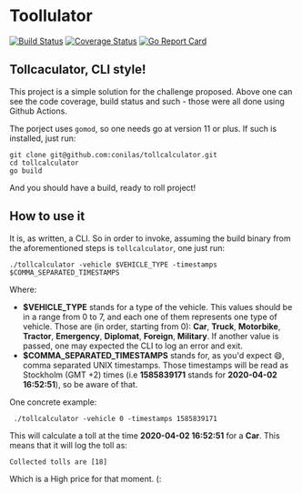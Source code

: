 # Toollulator

[![Build Status](https://github.com/conilas/tollcalculator/workflows/test%20and%20build/badge.svg)](https://github.com/conilas/tollcalculator/actions?workflow=test%20and%20build)
[![Coverage Status](https://coveralls.io/repos/github/conilas/tollcalculator/badge.svg?branch=master)](https://coveralls.io/github/conilas/tollcalculator?branch=master)
[![Go Report Card](https://goreportcard.com/badge/github.com/conilas/tollcalculator)](https://goreportcard.com/report/github.com/conilas/tollcalculator)


## Tollcaculator, CLI style!

This project is a simple solution for the challenge proposed. Above one can see the code coverage, build status and such - those were all done using Github Actions.

The porject uses `gomod`, so one needs go at version 11 or plus. If such is installed, just run:

```
git clone git@github.com:conilas/tollcalculator.git
cd tollcalculator
go build
```

And you should have a build, ready to roll project!

## How to use it

It is, as written, a CLI. So in order to invoke, assuming the build binary from the aforementioned steps is `tollcalculator`, one just run:

```
./tollcalculator -vehicle $VEHICLE_TYPE -timestamps $COMMA_SEPARATED_TIMESTAMPS
```

Where: 

- **$VEHICLE_TYPE** stands for a type of the vehicle. This values should be in a range from 0 to 7, and each one of them represents one type of vehicle. Those are (in order, starting from 0): **Car**, **Truck**, **Motorbike**, **Tractor**, **Emergency**, **Diplomat**, **Foreign**, **Military**. If another value is passed, one may expected the CLI to log an error and exit.
- **$COMMA_SEPARATED_TIMESTAMPS** stands for, as you'd expect :smile:, comma separated UNIX timestamps. Those timestamps will be read as Stockholm (GMT +2) times (i.e **1585839171** stands for **2020-04-02 16:52:51**), so be aware of that.

One concrete example:

```
 ./tollcalculator -vehicle 0 -timestamps 1585839171
```

This will calculate a toll at the time **2020-04-02 16:52:51** for a **Car**. This means that it will log the toll as:

```
Collected tolls are [18]
```

Which is a High price for that moment. (:

